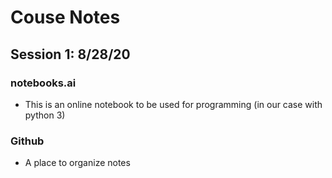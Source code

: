 # Couse Notes
## Session 1: 8/28/20
### notebooks.ai
- This is an online notebook to be used for programming (in our case with python 3)
### Github
- A place to organize notes 
